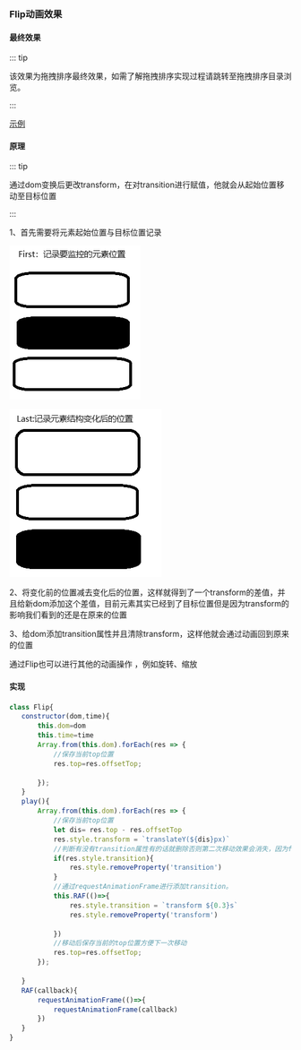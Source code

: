 ### Flip动画效果

#### 最终效果
::: tip

该效果为拖拽排序最终效果，如需了解拖拽排序实现过程请跳转至拖拽排序目录浏览。

:::

 [示例](https://tutouguai.cn/PressDemo/two/index.html)

#### 原理
::: tip

通过dom变换后更改transform，在对transition进行赋值，他就会从起始位置移动至目标位置

:::

1、首先需要将元素起始位置与目标位置记录

![](./img/three-1.png)



![](./img/three-2.png)

2、将变化前的位置减去变化后的位置，这样就得到了一个transform的差值，并且给新dom添加这个差值，目前元素其实已经到了目标位置但是因为transform的影响我们看到的还是在原来的位置

3、给dom添加transition属性并且清除transform，这样他就会通过动画回到原来的位置

通过Flip也可以进行其他的动画操作 ，例如旋转、缩放

 #### 实现

 ```js
class Flip{
    constructor(dom,time){
        this.dom=dom
        this.time=time
        Array.from(this.dom).forEach(res => {
            //保存当前top位置
            res.top=res.offsetTop;
            
        });
    }
    play(){
        Array.from(this.dom).forEach(res => {
            //保存当前top位置
            let dis= res.top - res.offsetTop
            res.style.transform = `translateY(${dis}px)`
            //判断有没有transition属性有的话就删除否则第二次移动效果会消失，因为flip是先将元素已到目标地点在开启transtion后通过transform属性改变会出现动画效果
            if(res.style.transition){
                res.style.removeProperty('transition')
            }
            //通过requestAnimationFrame进行添加transition。
            this.RAF(()=>{
                res.style.transition = `transform ${0.3}s`
                res.style.removeProperty('transform')
                
            })
            //移动后保存当前的top位置方便下一次移动
            res.top=res.offsetTop;
        });
        
    }
    RAF(callback){
        requestAnimationFrame(()=>{
            requestAnimationFrame(callback)
        })
    }
}
 ```